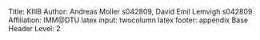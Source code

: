 Title:                KIIIB 
Author:            Andreas Moller s042809, David Emil Lemvigh s042809
Affiliation:         IMM@DTU
latex input:        twocolumn
latex footer:      appendix
Base Header Level:    2 



